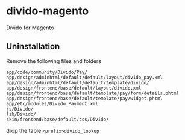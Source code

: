 # divido-magento
Divido for Magento

## Uninstallation
Remove the following files and folders
```
app/code/community/Divido/Pay/
app/design/adminhtml/default/default/layout/divido_pay.xml
app/design/adminhtml/default/default/template/divido/
app/design/frontend/base/default/layout/divido.xml
app/design/frontend/base/default/template/pay/form/details.phtml
app/design/frontend/base/default/template/pay/widget.phtml
app/etc/modules/Divido_Payment.xml
js/Divido/
lib/Divido/
skin/frontend/base/default/css/Divido/
```

drop the table `<prefix>divido_lookup`


